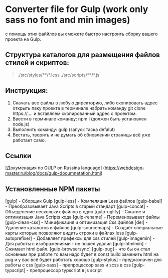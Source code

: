 # Converter file for Gulp (work only sass no font and min images)
с помощь этих файйлов вы сможете быстро настроить сборку вашего проекта на Gulp.

## Структура каталогов для размещения файлов стилей и скриптов:
>./src/styles/\*\*/\*.less
>./src/scripts/\*\*/\*.js

## Инструкция:
1. Скачать все файлы в любую директорию, либо скопировать адрес открыть паку проекта
в терминале набрать команду git clone https://.... и вставляем скопированный адрес с проектом.
2. Ввести в терминале команду: npm i (должен быть установлен node.js)
3. Выполнить команду: gulp (запуск таска defalut)
4. Вестать, творить  и не думать об обновлении страницы всё уже работает само.

## Ссылки
[Докуменация по GULP on Russina language] (https://webdesign-master.ru/blog/docs/gulp-documnetation.html)

## Установленные NPM пакеты
[gulp] - Сборщик Gulp
[gulp-less] - Компеляция Less файлов
[gulp-babel] - Преобразовывает Java Scripts в старый стандарт
[gulp-concat] - Объеденение нескольких файлов в один
[gulp-uglify] - Сжатие и оптимизация Java Scripts кода
[gulp-rename] - Переменовывает файлы
[gulp-clean-css] - Минификация и оптимизация Css файлов
[del] - Удаление каталогов и файлов
[gulp-sourcemaps] - Создаёт специальные карты которые позволяют видить строки в файлах less
[gulp-autoprefixer] - Добавляет префексы для css стилей
[gulp-imagemin] - Для работы с изображениями - не пошел удалил
[gulp-htmlmin] - Сжимает html файл.
[gulp-browsersync]
[gulp-pug] - что бы он стал основным при работе то вам надо будет в const build заменить html на  pug
и у вас всё будет работать хорошо
[gulp-stylus] - предназначен для работы с css
[gulp-sass] - препроцессор sass и scss в css
[gulp-typscript] - препроцессор typscript в js script
